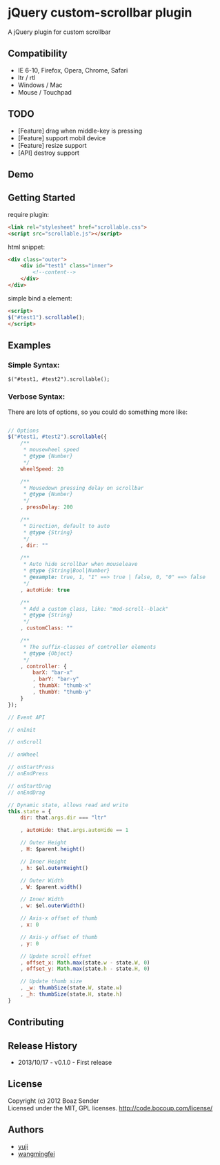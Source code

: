 # jQuery custom-scrollbar plugin

A jQuery plugin for custom scrollbar

## Compatibility

- IE 6-10, Firefox, Opera, Chrome, Safari
- ltr / rtl
- Windows / Mac
- Mouse / Touchpad

## TODO

 - [Feature] drag when middle-key is pressing
 - [Feature] support mobil device
 - [Feature] resize support
 - [API] destroy support

## Demo

## Getting Started

require plugin:

```html
<link rel="stylesheet" href="scrollable.css">
<script src="scrollable.js"></script>
```

html snippet:

```html
<div class="outer">
    <div id="test1" class="inner">
        <!--content-->
    </div>
</div>
```

simple bind a element:

```html
<script>
$("#test1").scrollable();
</script>
```

## Examples

### Simple Syntax:

```
$("#test1, #test2").scrollable();
```

### Verbose Syntax:
There are lots of options, so you could do something more like:

```javascript

// Options
$("#test1, #test2").scrollable({
    /**
     * mousewheel speed
     * @type {Number}
     */
    wheelSpeed: 20

    /**
     * Mousedown pressing delay on scrollbar
     * @type {Number}
     */
    , pressDelay: 200

    /**
     * Direction, default to auto
     * @type {String}
     */
    , dir: ""

    /**
     * Auto hide scrollbar when mouseleave
     * @type {String|Bool|Number}
     * @example: true, 1, "1" ==> true | false, 0, "0" ==> false
     */
    , autoHide: true

    /**
     * Add a custom class, like: "mod-scroll--black"
     * @type {String}
     */
    , customClass: ""

    /**
     * The suffix-classes of controller elements
     * @type {Object}
     */
    , controller: {
        barX: "bar-x"
        , barY: "bar-y"
        , thumbX: "thumb-x"
        , thumbY: "thumb-y"
    }
});

// Event API

// onInit

// onScroll

// onWheel

// onStartPress
// onEndPress

// onStartDrag
// onEndDrag

// Dynamic state, allows read and write
this.state = {
    dir: that.args.dir === "ltr"

    , autoHide: that.args.autoHide == 1

    // Outer Height
    , H: $parent.height()

    // Inner Height
    , h: $el.outerHeight()

    // Outer Width
    , W: $parent.width()

    // Inner Width
    , w: $el.outerWidth()

    // Axis-x offset of thumb
    , x: 0

    // Axis-y offset of thumb
    , y: 0

    // Update scroll offset
    , offset_x: Math.max(state.w - state.W, 0)
    , offset_y: Math.max(state.h - state.H, 0)

    // Update thumb size
    , _w: thumbSize(state.W, state.w)
    , _h: thumbSize(state.H, state.h)
}
```

## Contributing

## Release History

* 2013/10/17 - v0.1.0 - First release

## License
Copyright (c) 2012 Boaz Sender  
Licensed under the MIT, GPL licenses.
http://code.bocoup.com/license/

## Authors

* [yuji](http://gitlab.pro/u/yuji)
* [wangmingfei](http://gitlab.pro/u/wangmingfei)